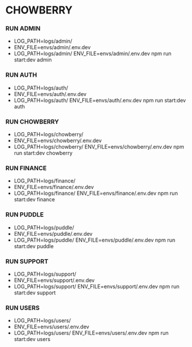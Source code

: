 # CHOWBERRY

### RUN ADMIN
- LOG_PATH=logs/admin/
- ENV_FILE=envs/admin/.env.dev
- LOG_PATH=logs/admin/ ENV_FILE=envs/admin/.env.dev npm run start:dev admin

### RUN AUTH
- LOG_PATH=logs/auth/
- ENV_FILE=envs/auth/.env.dev
- LOG_PATH=logs/auth/ ENV_FILE=envs/auth/.env.dev npm run start:dev auth

### RUN CHOWBERRY
- LOG_PATH=logs/chowberry/
- ENV_FILE=envs/chowberry/.env.dev
- LOG_PATH=logs/chowberry/ ENV_FILE=envs/chowberry/.env.dev npm run start:dev chowberry

### RUN FINANCE
- LOG_PATH=logs/finance/
- ENV_FILE=envs/finance/.env.dev
- LOG_PATH=logs/finance/ ENV_FILE=envs/finance/.env.dev npm run start:dev finance

### RUN PUDDLE
- LOG_PATH=logs/puddle/
- ENV_FILE=envs/puddle/.env.dev
- LOG_PATH=logs/puddle/ ENV_FILE=envs/puddle/.env.dev npm run start:dev puddle

### RUN SUPPORT
- LOG_PATH=logs/support/
- ENV_FILE=envs/support/.env.dev
- LOG_PATH=logs/support/ ENV_FILE=envs/support/.env.dev npm run start:dev support

### RUN USERS
- LOG_PATH=logs/users/
- ENV_FILE=envs/users/.env.dev
- LOG_PATH=logs/users/ ENV_FILE=envs/users/.env.dev npm run start:dev users